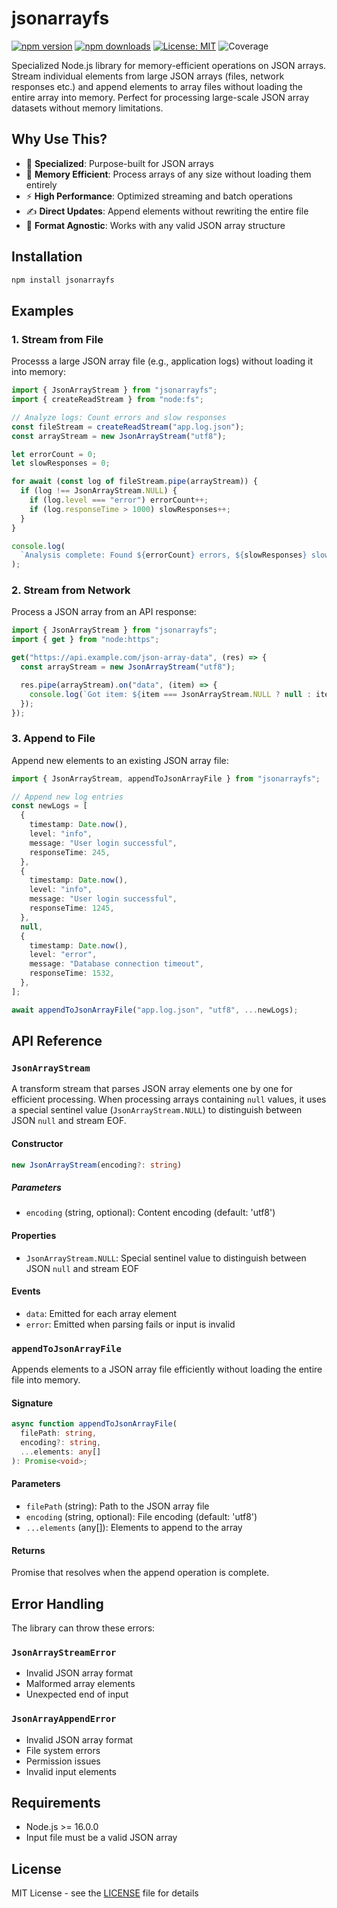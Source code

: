 # jsonarrayfs

[![npm version](https://img.shields.io/npm/v/jsonarrayfs.svg)](https://www.npmjs.com/package/jsonarrayfs)
[![npm downloads](https://img.shields.io/npm/dm/jsonarrayfs.svg)](https://www.npmjs.com/package/jsonarrayfs)
[![License: MIT](https://img.shields.io/badge/License-MIT-yellow.svg)](https://opensource.org/licenses/MIT)
![Coverage](https://img.shields.io/badge/coverage-96.88%25-brightgreen)

Specialized Node.js library for memory-efficient operations on JSON arrays. Stream individual elements from large JSON arrays (files, network responses etc.) and append elements to array files without loading the entire array into memory. Perfect for processing large-scale JSON array datasets without memory limitations.

## Why Use This?

- 🎯 **Specialized**: Purpose-built for JSON arrays
- 💾 **Memory Efficient**: Process arrays of any size without loading them entirely
- ⚡ **High Performance**: Optimized streaming and batch operations
- ✍️ **Direct Updates**: Append elements without rewriting the entire file
- 🔄 **Format Agnostic**: Works with any valid JSON array structure

## Installation

```bash
npm install jsonarrayfs
```

## Examples

### 1. Stream from File

Processs a large JSON array file (e.g., application logs) without loading it into memory:

```typescript
import { JsonArrayStream } from "jsonarrayfs";
import { createReadStream } from "node:fs";

// Analyze logs: Count errors and slow responses
const fileStream = createReadStream("app.log.json");
const arrayStream = new JsonArrayStream("utf8");

let errorCount = 0;
let slowResponses = 0;

for await (const log of fileStream.pipe(arrayStream)) {
  if (log !== JsonArrayStream.NULL) {
    if (log.level === "error") errorCount++;
    if (log.responseTime > 1000) slowResponses++;
  }
}

console.log(
  `Analysis complete: Found ${errorCount} errors, ${slowResponses} slow responses`,
);
```

### 2. Stream from Network

Process a JSON array from an API response:

```typescript
import { JsonArrayStream } from "jsonarrayfs";
import { get } from "node:https";

get("https://api.example.com/json-array-data", (res) => {
  const arrayStream = new JsonArrayStream("utf8");

  res.pipe(arrayStream).on("data", (item) => {
    console.log(`Got item: ${item === JsonArrayStream.NULL ? null : item}`);
  });
});
```

### 3. Append to File

Append new elements to an existing JSON array file:

```typescript
import { JsonArrayStream, appendToJsonArrayFile } from "jsonarrayfs";

// Append new log entries
const newLogs = [
  {
    timestamp: Date.now(),
    level: "info",
    message: "User login successful",
    responseTime: 245,
  },
  {
    timestamp: Date.now(),
    level: "info",
    message: "User login successful",
    responseTime: 1245,
  },
  null,
  {
    timestamp: Date.now(),
    level: "error",
    message: "Database connection timeout",
    responseTime: 1532,
  },
];

await appendToJsonArrayFile("app.log.json", "utf8", ...newLogs);
```

## API Reference

### `JsonArrayStream`

A transform stream that parses JSON array elements one by one for efficient processing. When processing arrays containing `null` values, it uses a special sentinel value (`JsonArrayStream.NULL`) to distinguish between JSON `null` and stream EOF.

#### Constructor

```typescript
new JsonArrayStream(encoding?: string)
```

##### Parameters

- `encoding` (string, optional): Content encoding (default: 'utf8')

#### Properties

- `JsonArrayStream.NULL`: Special sentinel value to distinguish between JSON `null` and stream EOF

#### Events

- `data`: Emitted for each array element
- `error`: Emitted when parsing fails or input is invalid

### `appendToJsonArrayFile`

Appends elements to a JSON array file efficiently without loading the entire file into memory.

#### Signature

```typescript
async function appendToJsonArrayFile(
  filePath: string,
  encoding?: string,
  ...elements: any[]
): Promise<void>;
```

#### Parameters

- `filePath` (string): Path to the JSON array file
- `encoding` (string, optional): File encoding (default: 'utf8')
- `...elements` (any[]): Elements to append to the array

#### Returns

Promise that resolves when the append operation is complete.

## Error Handling

The library can throw these errors:

### `JsonArrayStreamError`

- Invalid JSON array format
- Malformed array elements
- Unexpected end of input

### `JsonArrayAppendError`

- Invalid JSON array format
- File system errors
- Permission issues
- Invalid input elements

## Requirements

- Node.js >= 16.0.0
- Input file must be a valid JSON array

## License

MIT License - see the [LICENSE](LICENSE) file for details
